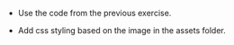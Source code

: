 * Use the code from the previous exercise.

* Add css styling based on the image in the assets folder.